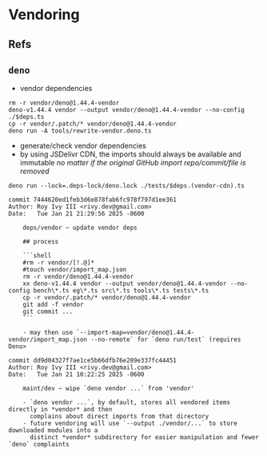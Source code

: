 # Vendoring

## Refs

## `deno`

- vendor dependencies

```shell
rm -r vendor/deno@1.44.4-vendor
deno-v1.44.4 vendor --output vendor/deno@1.44.4-vendor --no-config ./$deps.ts
cp -r vendor/.patch/* vendor/deno@1.44.4-vendor
deno run -A tools/rewrite-vendor.deno.ts
```

- generate/check vendor dependencies
- by using JSDelivr CDN, the imports should always be available and immutable _no matter if the original GitHub import repo/commit/file is removed_

```shell
deno run --lock=.deps-lock/deno.lock ./tests/$deps.(vendor-cdn).ts
```

````text
commit 7444620ed1feb3d6e878fab6fc978f797d1ee361
Author: Roy Ivy III <rivy.dev@gmail.com>
Date:   Tue Jan 21 21:29:56 2025 -0600

    deps/vendor ~ update vendor deps

    ## process

    ```shell
    #rm -r vendor/[!.@]*
    #touch vendor/import_map.json
    rm -r vendor/deno@1.44.4-vendor
    xx deno-v1.44.4 vendor --output vendor/deno@1.44.4-vendor --no-config bench\*.ts eg\*.ts src\*.ts tools\*.ts tests\*.ts
    cp -r vendor/.patch/* vendor/deno@1.44.4-vendor
    git add -f vendor
    git commit ...
    ```

    - may then use `--import-map=vendor/deno@1.44.4-vendor/import_map.json --no-remote` for `deno run/test` (requires Deno>

commit dd9d04327f7ae1ce5b66dfb76e289e337fc44451
Author: Roy Ivy III <rivy.dev@gmail.com>
Date:   Tue Jan 21 10:22:25 2025 -0600

    maint/dev ~ wipe `deno vendor ...` from 'vendor'

    - `deno vendor ...`, by default, stores all vendored items directly in *vendor* and then
      complains about direct imports from that directory
    - future vendoring will use `--output ./vendor/...` to store downloaded modules into a
      distinct *vendor* subdirectory for easier manipulation and fewer `deno` complaints
````
